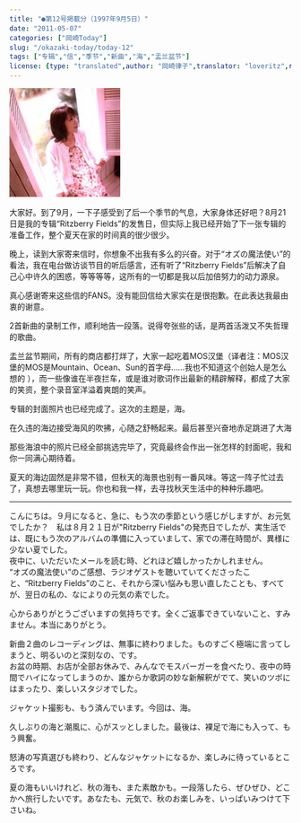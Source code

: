 ```yaml
---
title: "●第12号掲載分（1997年9月5日）"
date: "2011-05-07"
categories: ["岡崎Today"]
slug: "/okazaki-today/today-12"
tags: ["专辑","信","季节","新曲","海","盂兰盆节"]
license: {type: "translated",author: "岡崎律子",translator: "loveritz",reproduced-url: "http://love.life.coocan.jp/today/today12.html",reproduced-website: "岡崎律子Book"}
---
```


[![](./images/suwatte.jpg)](./images/suwatte.jpg)

  
大家好。到了9月，一下子感受到了后一个季节的气息，大家身体还好吧？8月21日是我的专辑“Ritzberry Fields”的发售日，但实际上我已经开始了下一张专辑的准备工作，整个夏天在家的时间真的很少很少。  

  
晚上，读到大家寄来信时，你想象不出我有多么的兴奋。对于“オズの魔法使い”的看法，我在电台做访谈节目的听后感言，还有听了“Ritzberry Fields”后解决了自己心中许久的困惑，等等等等，这所有的一切都是我以后加倍努力的动力源泉。  

  
真心感谢寄来这些信的FANS。没有能回信给大家实在是很抱歉。在此表达我最由衷的谢意。  

  
2首新曲的录制工作，顺利地告一段落。说得夸张些的话，是两首活泼又不失哲理的歌曲。  

  
盂兰盆节期间，所有的商店都打烊了，大家一起吃着MOS汉堡（译者注：MOS汉堡的MOS是Mountain、Ocean、Sun的首字母……我也不知道这个创始人是怎么想的 ），而一些像谁在半夜拦车，或是谁对歌词作出最新的精辟解释，都成了大家的笑资，整个录音室洋溢着爽朗的笑声。  

  
专辑的封面照片也已经完成了。这次的主题是，海。  

  
在久违的海边接受海风的吹拂，心随之舒畅起来。最后甚至兴奋地赤足跳进了大海  

  
那些海浪中的照片已经全部挑选完毕了，究竟最终会作出一张怎样的封面呢，我和你一同满心期待着。  

  
夏天的海边固然是非常不错，但秋天的海景也别有一番风味。等这一阵子忙过去了，真想去哪里玩一玩。你也和我一样，去寻找秋天生活中的种种乐趣吧。

---

こんにちは。９月になると、急に、もう次の季節という感じがしますが、お元気でしたか？　私は８月２１日が"Ritzberry Fields"の発売日でしたが、実生活では、既にもう次のアルバムの準備に入っていまして、家での滞在時間が、異様に少ない夏でした。  
夜中に、いただいたメールを読む時、どれほど嬉しかったかしれません。  
“オズの魔法使い”のご感想、ラジオゲストを聴いていてくださったこと、“Ritzberry Fields”のこと、それから深い悩みも思い直したことも、すべてが、翌日の私の、なによりの元気の素でした。  

  
心からありがとうございますの気持ちです。全くご返事できていないこと、すみません。本当にありがとう。  

  
新曲２曲のレコーディングは、無事に終わりました。ものすごく極端に言ってしまうと、明るいのと深刻なの、です。  
お盆の時期、お店が全部お休みで、みんなでモスバーガーを食べたり、夜中の時間でハイになってしまうのか、誰からか歌詞の妙な新解釈がでて、笑いのツボにはまったり、楽しいスタジオでした。  

  
ジャケット撮影も、もう済んでいます。今回は、海。  

  
久しぶりの海と潮風に、心がスッとしました。最後は、裸足で海にも入って、もう興奮。  

  
怒涛の写真選びも終わり、どんなジャケットになるか、楽しみに待っているところです。  

  
夏の海もいいけれど、秋の海も、また素敵かも。一段落したら、ぜひぜひ、どこかへ旅行したいです。あなたも、元気で、秋のお楽しみを、いっぱいみつけて下さいね。  